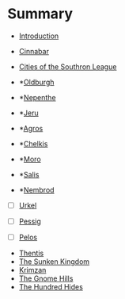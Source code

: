 # Summary

* [Introduction](README.md)
* [Cinnabar](chapter1.md)
* [Cities of the Southron League](cities-of-the-southron-league.md)
* \*[Oldburgh](oldburgh.md)

* \*[Nepenthe](nepenthe.md)

* \*[Jeru](jeru.md)

* \*[Agros](agros.md)

* \*[Chelkis](chelkis.md)

* \*[Moro](moro.md)

* \*[Salis](salis.md)

* \*[Nembrod](nembrod.md)

* [ ] [Urkel](urkel.md)

* [ ] [Pessig](pessig.md)

* [ ] [Pelos](pelos.md)

* [Thentis](thentis.md)
* [The Sunken Kingdom](the-sunken-kingdom.md)
* [Krimzan](krimzan.md)
* [The Gnome Hills](the-gnome-hills.md)
* [The Hundred Hides](the-hundred-hides.md)



